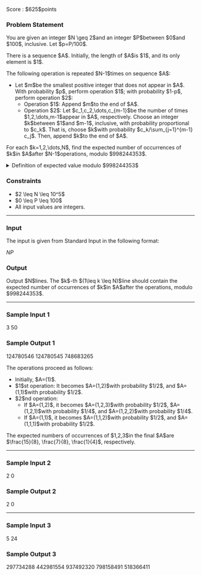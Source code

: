 
<div>

<span>

<span>

<p>
Score : $625$points
</p>

<div>

<section>

### **Problem Statement**

<p>
You are given an integer $N \geq 2$and an integer $P$between $0$and $100$, inclusive. Let $p=P/100$.
</p>

<p>
There is a sequence $A$. Initially, the length of $A$is $1$, and its only element is $1$.
</p>

<p>
The following operation is repeated $N-1$times on sequence $A$:
</p>

<ul>

<li>
Let $m$be the smallest positive integer that does not appear in $A$. With probability $p$, perform operation $1$; with probability $1-p$, perform operation $2$:
<ul>

<li>
Operation $1$: Append $m$to the end of $A$.
</li>

<li>
Operation $2$: Let $c_1,c_2,\dots,c_{m-1}$be the number of times $1,2,\dots,m-1$appear in $A$, respectively. Choose an integer $k$between $1$and $m-1$, inclusive, with probability proportional to $c_k$. That is, choose $k$with probability $c_k/\sum_{j=1}^{m-1} c_j$. Then, append $k$to the end of $A$.
</li>

</ul>

</li>

</ul>

<p>
For each $k=1,2,\dots,N$, find the expected number of occurrences of $k$in $A$after $N-1$operations, modulo $998244353$.
</p>

<details>

<summary>
Definition of expected value modulo $998244353$
</summary>

<p>
It can be proved that the expected value you seek is always a rational number. Also, under the constraints of this problem, it can be proved that when this value is expressed as an irreducible fraction $\frac{P}{Q}$, we have $Q \neq 0 \pmod{998244353}$. Therefore, there is a unique integer $R$such that $R \times Q \equiv P \pmod{998244353}$and $0 \leq R \lt 998244353$. Output this $R$.


</p>

</details>

</section>

</div>

<div>

<section>

### **Constraints**

<ul>

<li>
$2 \leq N \leq 10^5$
</li>

<li>
$0 \leq P \leq 100$
</li>

<li>
All input values are integers.
</li>

</ul>

</section>

</div>

---

<div>

<div>

<section>

### **Input**

<p>
The input is given from Standard Input in the following format:
</p>

<div>

$N$$P$
</div>

</section>

</div>

<div>

<section>

### **Output**

<p>
Output $N$lines. The $k$-th $(1\leq k \leq N)$line should contain the expected number of occurrences of $k$in $A$after the operations, modulo $998244353$.
</p>

</section>

</div>

</div>

---

<div>

<section>

### **Sample Input 1**

<div>

3 50

</div>

</section>

</div>

<div>

<section>

### **Sample Output 1**

<div>

124780546
124780545
748683265

</div>

<p>
The operations proceed as follows:
</p>

<ul>

<li>
Initially, $A=(1)$.
</li>

<li>
$1$st operation: It becomes $A=(1,2)$with probability $1/2$, and $A=(1,1)$with probability $1/2$.
</li>

<li>
$2$nd operation:
<ul>

<li>
If $A=(1,2)$, it becomes $A=(1,2,3)$with probability $1/2$, $A=(1,2,1)$with probability $1/4$, and $A=(1,2,2)$with probability $1/4$.
</li>

<li>
If $A=(1,1)$, it becomes $A=(1,1,2)$with probability $1/2$, and $A=(1,1,1)$with probability $1/2$.
</li>

</ul>

</li>

</ul>

<p>
The expected numbers of occurrences of $1,2,3$in the final $A$are $\frac{15}{8}, \frac{7}{8}, \frac{1}{4}$, respectively.
</p>

</section>

</div>

---

<div>

<section>

### **Sample Input 2**

<div>

2 0

</div>

</section>

</div>

<div>

<section>

### **Sample Output 2**

<div>

2
0

</div>

</section>

</div>

---

<div>

<section>

### **Sample Input 3**

<div>

5 24

</div>

</section>

</div>

<div>

<section>

### **Sample Output 3**

<div>

297734288
442981554
937492320
798158491
518366411

</div>

</section>

</div>

</span>

</span>

</div>
